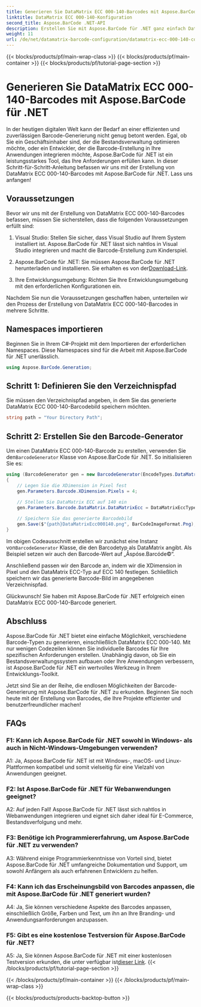 ```yaml
---
title: Generieren Sie DataMatrix ECC 000-140-Barcodes mit Aspose.BarCode für .NET
linktitle: DataMatrix ECC 000-140-Konfiguration
second_title: Aspose.BarCode .NET-API
description: Erstellen Sie mit Aspose.BarCode für .NET ganz einfach DataMatrix ECC 000-140-Barcodes. Steigern Sie die Effizienz bei der Bestandsverwaltung und mehr.
weight: 11
url: /de/net/datamatrix-barcode-configuration/datamatrix-ecc-000-140-configuration/
---
```


{{< blocks/products/pf/main-wrap-class >}}
{{< blocks/products/pf/main-container >}}
{{< blocks/products/pf/tutorial-page-section >}}

# Generieren Sie DataMatrix ECC 000-140-Barcodes mit Aspose.BarCode für .NET

In der heutigen digitalen Welt kann der Bedarf an einer effizienten und zuverlässigen Barcode-Generierung nicht genug betont werden. Egal, ob Sie ein Geschäftsinhaber sind, der die Bestandsverwaltung optimieren möchte, oder ein Entwickler, der die Barcode-Erstellung in Ihre Anwendungen integrieren möchte, Aspose.BarCode für .NET ist ein leistungsstarkes Tool, das Ihre Anforderungen erfüllen kann. In dieser Schritt-für-Schritt-Anleitung befassen wir uns mit der Erstellung von DataMatrix ECC 000-140-Barcodes mit Aspose.BarCode für .NET. Lass uns anfangen!

## Voraussetzungen

Bevor wir uns mit der Erstellung von DataMatrix ECC 000-140-Barcodes befassen, müssen Sie sicherstellen, dass die folgenden Voraussetzungen erfüllt sind:

1. Visual Studio: Stellen Sie sicher, dass Visual Studio auf Ihrem System installiert ist. Aspose.BarCode für .NET lässt sich nahtlos in Visual Studio integrieren und macht die Barcode-Erstellung zum Kinderspiel.

2.  Aspose.BarCode für .NET: Sie müssen Aspose.BarCode für .NET herunterladen und installieren. Sie erhalten es von der[Download-Link](https://releases.aspose.com/barcode/net/).

3. Ihre Entwicklungsumgebung: Richten Sie Ihre Entwicklungsumgebung mit den erforderlichen Konfigurationen ein.

Nachdem Sie nun die Voraussetzungen geschaffen haben, unterteilen wir den Prozess der Erstellung von DataMatrix ECC 000-140-Barcodes in mehrere Schritte.

## Namespaces importieren

Beginnen Sie in Ihrem C#-Projekt mit dem Importieren der erforderlichen Namespaces. Diese Namespaces sind für die Arbeit mit Aspose.BarCode für .NET unerlässlich.

```csharp
using Aspose.BarCode.Generation;
```

## Schritt 1: Definieren Sie den Verzeichnispfad

Sie müssen den Verzeichnispfad angeben, in dem Sie das generierte DataMatrix ECC 000-140-Barcodebild speichern möchten.

```csharp
string path = "Your Directory Path";
```

## Schritt 2: Erstellen Sie den Barcode-Generator

 Um einen DataMatrix ECC 000-140-Barcode zu erstellen, verwenden Sie den`BarcodeGenerator` Klasse von Aspose.BarCode für .NET. So initialisieren Sie es:

```csharp
using (BarcodeGenerator gen = new BarcodeGenerator(EncodeTypes.DataMatrix, "Åspóse.Barcóde©"))
{
    // Legen Sie die XDimension in Pixel fest
    gen.Parameters.Barcode.XDimension.Pixels = 4;
    
    // Stellen Sie DataMatrix ECC auf 140 ein
    gen.Parameters.Barcode.DataMatrix.DataMatrixEcc = DataMatrixEccType.Ecc140;

    // Speichern Sie das generierte Barcodebild
    gen.Save($"{path}DataMatrixEcc000140.png", BarCodeImageFormat.Png);
}
```

 Im obigen Codeausschnitt erstellen wir zunächst eine Instanz von`BarcodeGenerator` Klasse, die den Barcodetyp als DataMatrix angibt. Als Beispiel setzen wir auch den Barcode-Wert auf „Åspóse.Barcóde©“.

Anschließend passen wir den Barcode an, indem wir die XDimension in Pixel und den DataMatrix ECC-Typ auf ECC 140 festlegen. Schließlich speichern wir das generierte Barcode-Bild im angegebenen Verzeichnispfad.

Glückwunsch! Sie haben mit Aspose.BarCode für .NET erfolgreich einen DataMatrix ECC 000-140-Barcode generiert.

## Abschluss

Aspose.BarCode für .NET bietet eine einfache Möglichkeit, verschiedene Barcode-Typen zu generieren, einschließlich DataMatrix ECC 000-140. Mit nur wenigen Codezeilen können Sie individuelle Barcodes für Ihre spezifischen Anforderungen erstellen. Unabhängig davon, ob Sie ein Bestandsverwaltungssystem aufbauen oder Ihre Anwendungen verbessern, ist Aspose.BarCode für .NET ein wertvolles Werkzeug in Ihrem Entwicklungs-Toolkit.

Jetzt sind Sie an der Reihe, die endlosen Möglichkeiten der Barcode-Generierung mit Aspose.BarCode für .NET zu erkunden. Beginnen Sie noch heute mit der Erstellung von Barcodes, die Ihre Projekte effizienter und benutzerfreundlicher machen!

## FAQs

### F1: Kann ich Aspose.BarCode für .NET sowohl in Windows- als auch in Nicht-Windows-Umgebungen verwenden?

A1: Ja, Aspose.BarCode für .NET ist mit Windows-, macOS- und Linux-Plattformen kompatibel und somit vielseitig für eine Vielzahl von Anwendungen geeignet.

### F2: Ist Aspose.BarCode für .NET für Webanwendungen geeignet?

A2: Auf jeden Fall! Aspose.BarCode für .NET lässt sich nahtlos in Webanwendungen integrieren und eignet sich daher ideal für E-Commerce, Bestandsverfolgung und mehr.

### F3: Benötige ich Programmiererfahrung, um Aspose.BarCode für .NET zu verwenden?

A3: Während einige Programmierkenntnisse von Vorteil sind, bietet Aspose.BarCode für .NET umfangreiche Dokumentation und Support, um sowohl Anfängern als auch erfahrenen Entwicklern zu helfen.

### F4: Kann ich das Erscheinungsbild von Barcodes anpassen, die mit Aspose.BarCode für .NET generiert wurden?

A4: Ja, Sie können verschiedene Aspekte des Barcodes anpassen, einschließlich Größe, Farben und Text, um ihn an Ihre Branding- und Anwendungsanforderungen anzupassen.

### F5: Gibt es eine kostenlose Testversion für Aspose.BarCode für .NET?

 A5: Ja, Sie können Aspose.BarCode für .NET mit einer kostenlosen Testversion erkunden, die unter verfügbar ist[dieser Link](https://releases.aspose.com/).
{{< /blocks/products/pf/tutorial-page-section >}}

{{< /blocks/products/pf/main-container >}}
{{< /blocks/products/pf/main-wrap-class >}}

{{< blocks/products/products-backtop-button >}}

